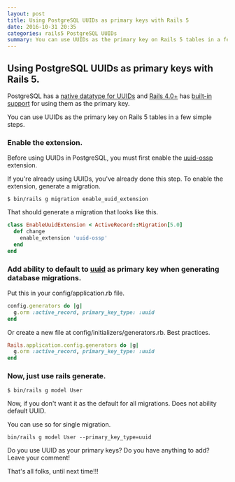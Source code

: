 ```yaml
---
layout: post
title: Using PostgreSQL UUIDs as primary keys with Rails 5
date: 2016-10-31 20:35
categories: rails5 PostgreSQL UUIDs
summary: You can use UUIDs as the primary key on Rails 5 tables in a few simple steps.
---
```

## Using PostgreSQL UUIDs as primary keys with Rails 5.

PostgreSQL has a [native datatype for UUIDs](https://www.postgresql.org/docs/9.5/static/datatype-uuid.html) and [Rails 4.0+](https://github.com/rails/rails/commit/bc8ebefe9825dbff2cffa29ff015a1e7a31f9812) has [built-in support](http://guides.rubyonrails.org/active_record_postgresql.html#uuid-primary-keys) for using them as the primary key.

You can use UUIDs as the primary key on Rails 5 tables in a few simple steps.

### Enable the extension.
Before using UUIDs in PostgreSQL, you must first enable the [uuid-ossp](https://www.postgresql.org/docs/9.5/static/uuid-ossp.html) extension.

If you're already using UUIDs, you've already done this step. To enable the extension, generate a migration.

```
$ bin/rails g migration enable_uuid_extension
```
That should generate a migration that looks like this.

```ruby
class EnableUuidExtension < ActiveRecord::Migration[5.0]
  def change
    enable_extension 'uuid-ossp'
  end
end
```

### Add ability to default to [uuid](https://github.com/rails/rails/compare/f94e328cf801...5a47639aac45#diff-b3e4617f47cb06d8e22542a2c2e40d97) as primary key when generating database migrations.

Put this in your config/application.rb file.

```ruby
config.generators do |g|
  g.orm :active_record, primary_key_type: :uuid
end
```
Or create a new file at config/initializers/generators.rb. Best practices.

```ruby
Rails.application.config.generators do |g|
  g.orm :active_record, primary_key_type: :uuid
end
```

### Now, just use rails generate.

```
$ bin/rails g model User
```

Now, if you don't want it as the default for all migrations.
Does not ability default UUID.

You can use so for single migration.

```
bin/rails g model User --primary_key_type=uuid
```

Do you use UUID as your primary keys? Do you have anything to add? Leave your comment!

That's all folks, until next time!!!
